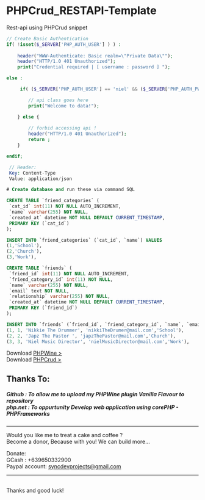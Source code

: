 # PHPCrud_RESTAPI-Template
Rest-api using PHPCrud snippet 

```PHP
// Create Basic Authentication 
if( !isset($_SERVER['PHP_AUTH_USER'] ) ) :
   
    header("WWW-Authenticate: Basic realm=\"Private Data\"");
    header("HTTP/1.0 401 Unauthorized");
    print("Credential required | [ username : password ] ");

else :

     if( ($_SERVER['PHP_AUTH_USER'] == 'niel' && ($_SERVER['PHP_AUTH_PW'] == 'admin')) ) { 

        // api class goes here
        print("Welcome to data!");

    } else {
        
        // forbid accessing api !
        header("HTTP/1.0 401 Unauthorized");
        return ;
    }

endif;

```
```PHP
 // Header: 
 Key: Content-Type  
 Value: application/json
 ```
 ```SQL
 # Create database and run these via command SQL

 CREATE TABLE `friend_categories` (
  `cat_id` int(11) NOT NULL AUTO_INCREMENT,
  `name` varchar(255) NOT NULL,
  `created_at` datetime NOT NULL DEFAULT CURRENT_TIMESTAMP,
  PRIMARY KEY (`cat_id`)
 );

 INSERT INTO `friend_categories` (`cat_id`, `name`) VALUES
 (1,'School'),
 (2,'Church'),
 (3,'Work'),

 CREATE TABLE `friends` (
  `friend_id` int(11) NOT NULL AUTO_INCREMENT,
  `friend_category_id` int(11) NOT NULL,
  `name` varchar(255) NOT NULL,
  `email` text NOT NULL,
  `relationship` varchar(255) NOT NULL,
  `created_at` datetime NOT NULL DEFAULT CURRENT_TIMESTAMP,
  PRIMARY KEY (`friend_id`)
 );

 INSERT INTO `friends` (`friend_id`, `friend_category_id`, `name`, `email`, `relationship`) VALUES
 (1, 1, 'Nikkie The Drummer', 'nikkiTheDrumer@mail.com','School'),
 (2, 2, 'Japz The Pastor ', 'japzThePastor@mail.com','Church'),
 (3, 3, 'Niel Music Director', 'nielMusicDirector@mail.com','Work'),
```

Download <a href="https://github.com/nielsofficeofficial/PHPWine"> PHPWine > </a> <br />
Download <a href="https://github.com/nielsofficeofficial/PHPCrud"> PHPCrud > </a>

<h2>Thanks To:</h2>
<h5>
Github : To allow me to upload my PHPWine plugin Vanilla Flavour to repository<br /> 
php.net : To oppurtunity Develop web application using corePHP - PHPFrameworks<br />
</h5>


<hr />
Would you like me to treat a cake and coffee ? <br />
Become a donor, Because with you! We can build more... 

Donate: <br />
GCash : +639650332900 <br /> 
Paypal account: syncdevprojects@gmail.com
<hr />
<br />
Thanks and good luck! 
